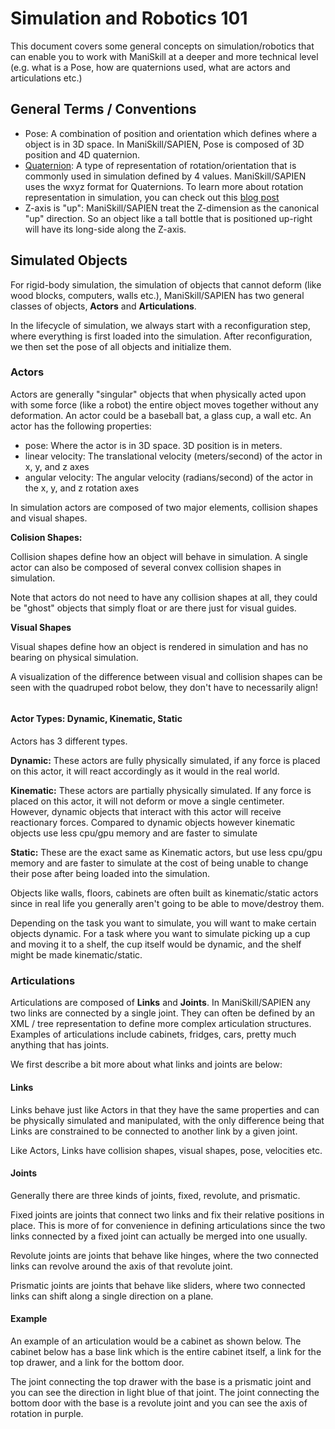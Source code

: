 # Simulation and Robotics 101

This document covers some general concepts on simulation/robotics that can enable you to work with ManiSkill at a deeper and more technical level (e.g. what is a Pose, how are quaternions used, what are actors and articulations etc.)

## General Terms / Conventions

- Pose: A combination of position and orientation which defines where a object is in 3D space. In ManiSkill/SAPIEN, Pose is composed of 3D position and 4D quaternion.
- [Quaternion](https://en.wikipedia.org/wiki/Quaternion): A type of representation of rotation/orientation that is commonly used in simulation defined by 4 values. ManiSkill/SAPIEN uses the wxyz format for Quaternions. To learn more about rotation representation in simulation, you can check out this [blog post](https://simulately.wiki/blog/rotation)
- Z-axis is "up": ManiSkill/SAPIEN treat the Z-dimension as the canonical "up" direction. So an object like a tall bottle that is positioned up-right will have its long-side along the Z-axis.

## Simulated Objects

For rigid-body simulation, the simulation of objects that cannot deform (like wood blocks, computers, walls etc.), ManiSkill/SAPIEN has two general classes of objects, **Actors** and **Articulations**. 

In the lifecycle of simulation, we always start with a reconfiguration step, where everything is first loaded into the simulation. After reconfiguration, we then set the pose of all objects and initialize them.

### Actors

Actors are generally "singular" objects that when physically acted upon with some force (like a robot) the entire object moves together without any deformation. An actor could be a baseball bat, a glass cup, a wall etc. An actor has the following properties:

- pose: Where the actor is in 3D space. 3D position is in meters.
- linear velocity: The translational velocity (meters/second) of the actor in x, y, and z axes
- angular velocity: The angular velocity (radians/second) of the actor in the x, y, and z rotation axes

In simulation actors are composed of two major elements, collision shapes and visual shapes.

**Colision Shapes:**

Collision shapes define how an object will behave in simulation. A single actor can also be composed of several convex collision shapes in simulation.

Note that actors do not need to have any collision shapes at all, they could be "ghost" objects that simply float or are there just for visual guides.

**Visual Shapes**

Visual shapes define how an object is rendered in simulation and has no bearing on physical simulation.

A visualization of the difference between visual and collision shapes can be seen with the quadruped robot below, they don't have to necessarily align!

```{figure} ../tutorials/images/anymal-visual-collision.png
```

#### Actor Types: Dynamic, Kinematic, Static

Actors has 3 different types.

**Dynamic:** These actors are fully physically simulated, if any force is placed on this actor, it will react accordingly as it would in the real world.

**Kinematic:** These actors are partially physically simulated. If any force is placed on this actor, it will not deform or move a single centimeter. However, dynamic objects that interact with this actor will receive reactionary forces. Compared to dynamic objects however kinematic objects use less cpu/gpu memory and are faster to simulate

**Static:** These are the exact same as Kinematic actors, but use less cpu/gpu memory and are faster to simulate at the cost of being unable to change their pose after being loaded into the simulation.

Objects like walls, floors, cabinets are often built as kinematic/static actors since in real life you generally aren't going to be able to move/destroy them.

Depending on the task you want to simulate, you will want to make certain objects dynamic. For a task where you want to simulate picking up a cup and moving it to a shelf, the cup itself would be dynamic, and the shelf might be made kinematic/static.


### Articulations

Articulations are composed of **Links** and **Joints**. In ManiSkill/SAPIEN any two links are connected by a single joint. They can often be defined by an XML / tree representation to define more complex articulation structures. Examples of articulations include cabinets, fridges, cars, pretty much anything that has joints.

We first describe a bit more about what links and joints are below:

#### Links

Links behave just like Actors in that they have the same properties and can be physically simulated and manipulated, with the only difference being that Links are constrained to be connected to another link by a given joint.

Like Actors, Links have collision shapes, visual shapes, pose, velocities etc.

#### Joints

Generally there are three kinds of joints, fixed, revolute, and prismatic. 

Fixed joints are joints that connect two links and fix their relative positions in place. This is more of for convenience in defining articulations since the two links connected by a fixed joint can actually be merged into one usually.

Revolute joints are joints that behave like hinges, where the two connected links can revolve around the axis of that revolute joint.

Prismatic joints are joints that behave like sliders, where two connected links can shift along a single direction on a plane.

#### Example

An example of an articulation would be a cabinet as shown below. The cabinet below has a base link which is the entire cabinet itself, a link for the top drawer, and a link for the bottom door. 

The joint connecting the top drawer with the base is a prismatic joint and you can see the direction in light blue of that joint. The joint connecting the bottom door with the base is a revolute joint and you can see the axis of rotation in purple.

```{figure} images/cabinet_joints.png
```